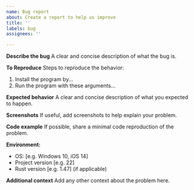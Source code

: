 ```yaml
---
name: Bug report
about: Create a report to help us improve
title: ''
labels: bug
assignees: ''

---
```


**Describe the bug**
A clear and concise description of what the bug is.

**To Reproduce**
Steps to reproduce the behavior:
1. Install the program by...
2. Run the program with these arguments...

**Expected behavior**
A clear and concise description of what you expected to happen.

**Screenshots**
If useful, add screenshots to help explain your problem.

**Code example**
If possible, share a minimal code reproduction of the problem.

**Environment:**
 - OS: [e.g. Windows 10, iOS 14]
 - Project version [e.g. 22]
 - Rust version [e.g. 1.47] (if applicable)

**Additional context**
Add any other context about the problem here.
